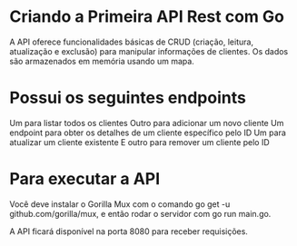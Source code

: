 # Criando a Primeira API Rest com Go

A API oferece funcionalidades básicas de CRUD (criação, leitura, atualização e exclusão) para manipular informações de clientes. Os dados são armazenados em memória usando um mapa.

# Possui os seguintes endpoints

Um para listar todos os clientes
Outro para adicionar um novo cliente
Um endpoint para obter os detalhes de um cliente específico pelo ID
Um para atualizar um cliente existente
E outro para remover um cliente pelo ID

# Para executar a API

Você deve instalar o Gorilla Mux com o comando go get -u github.com/gorilla/mux, e então rodar o servidor com go run main.go. 

A API ficará disponível na porta 8080 para receber requisições.
